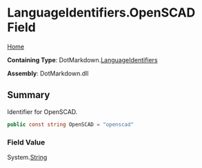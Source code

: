 <a name="_top"></a>

# LanguageIdentifiers\.OpenSCAD Field

[Home](../../../README.md#_top)

**Containing Type**: DotMarkdown\.[LanguageIdentifiers](../README.md#_top)

**Assembly**: DotMarkdown\.dll

## Summary

Identifier for OpenSCAD\.

```csharp
public const string OpenSCAD = "openscad"
```

### Field Value

System\.[String](https://docs.microsoft.com/en-us/dotnet/api/system.string)
